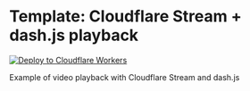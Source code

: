 # Template: Cloudflare Stream + dash.js playback

[![Deploy to Cloudflare Workers](https://deploy.workers.cloudflare.com/button)](https://deploy.workers.cloudflare.com/?url=https://github.com/cloudflare/templates/tree/main/stream/playback/dash-js)

Example of video playback with Cloudflare Stream and dash.js
